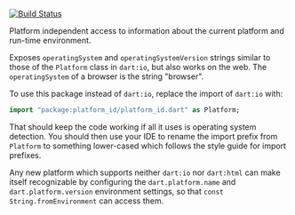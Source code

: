 [![Build Status](https://travis-ci.org/lrhn/platform_id.svg?branch=master)](https://travis-ci.org/lrhn/platform_id)

Platform independent access to information about the current platform and run-time environment.

Exposes `operatingSystem` and `operatingSystemVersion`
strings similar to those of the `Platform` class in
`dart:io`, but also works on the web.
The `operatingSystem` of a browser is the string "browser".

To use this package instead of `dart:io`, replace
the import of `dart:io` with:
```dart
import "package:platform_id/platform_id.dart" as Platform;
```
That should keep the code working if all it uses is operating system detection.
You should then use your IDE to rename the import prefix from `Platform`
to something lower-cased which follows the style guide for import prefixes.

Any new platform which supports neither `dart:io` nor `dart:html`
can make itself recognizable by configuring
the `dart.platform.name` and `dart.platform.version` environment settings,
so that `const String.fromEnvironment` can access them.